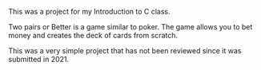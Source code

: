This was a project for my Introduction to C class.

Two pairs or Better is a game similar to poker. The game allows you to bet money and creates the deck of cards from scratch.

This was a very simple project that has not been reviewed since it was submitted in 2021.

